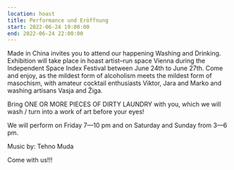 ```yaml
---
location: hoast
title: Performance und Eröffnung
start: 2022-06-24 19:00:00
end: 2022-06-24 22:00:00
---
```

Made in China invites you to attend our happening Washing and Drinking. Exhibition will take place in hoast artist–run space Vienna during the Independent Space Index Festival between June 24th to June 27th. Come and enjoy, as the mildest form of alcoholism meets the mildest form of masochism, with amateur cocktail enthusiasts Viktor, Jara and Marko and washing artisans Vasja and Žiga.

Bring ONE OR MORE PIECES OF DIRTY LAUNDRY with you, which we will wash / turn into a work of art before your eyes!

We will perform on Friday 7—10 pm and on Saturday and Sunday from 3—6 pm.

Music by: Tehno Muda

Come with us!!!
